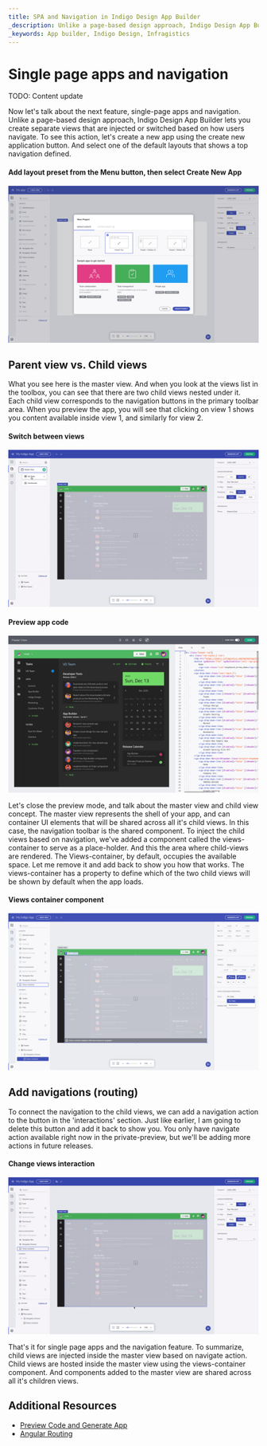 ```yaml
---
title: SPA and Navigation in Indigo Design App Builder 
_description: Unlike a page-based design approach, Indigo Design App Builder lets you create separate views that are injected or switched based on how users navigate.
_keywords: App builder, Indigo Design, Infragistics
---
```


# Single page apps and navigation  

TODO: Content update

Now let's talk about the next feature, single-page apps and navigation. Unlike a page-based design approach, Indigo Design App Builder lets you create separate views that are injected or switched based on how users navigate. To see this action, let's create a new app using the create new application button. And select one of the default layouts that shows a top navigation defined. 

#### Add layout preset from the Menu button, then select Create New App
<img class="responsive-img" src="../images/add-layout-preset.png" srcset="../images/add-layout-preset-@2x.png 2x" />

## Parent view vs. Child views 

What you see here is the master view. And when you look at the views list in the toolbox, you can see that there are two child views nested under it. Each child view corresponds to the navigation buttons in the primary toolbar area. When you preview the app, you will see that clicking on view 1 shows you content available inside view 1, and similarly for view 2. 

#### Switch between views
<img class="responsive-img" src="../images/switch-views-indigo-design-app-builder.gif" />

#### Preview app code
<img class="responsive-img" src="../images/Peview-code-indigo-design-app-builder.png" srcset="../images/Peview-code-indigo-design-app-builder-@2x.png 2x" />


Let's close the preview mode, and talk about the master view and child view concept. The master view represents the shell of your app, and can container UI elements that will be shared across all it's child views. In this case, the navigation toolbar is the shared component. To inject the child views based on navigation, we've added a component called the views-container to serve as a place-holder. And this the area where child-views are rendered. The Views-container, by default, occupies the available space. Let me remove it and add back to show you how that works. The views-container has a property to define which of the two child views will be shown by default when the app loads.  

#### Views container component
<img class="responsive-img" src="../images/views-container-indigo-design-app-builder.png" srcset="../images/views-container-indigo-design-app-builder-@2x.png
 2x" />


## Add navigations (routing)  

To connect the navigation to the child views, we can add a navigation action to the button in the 'interactions' section. Just like earlier, I am going to delete this button and add it back to show you. You only have navigate action available right now in the private-preview, but we'll be adding more actions in future releases. 

#### Change views interaction
<img class="responsive-img" src="../images/views-interaction-Indigo-Design-App-Builder.gif" />


That's it for single page apps and the navigation feature. To summarize, child views are injected inside the master view based on navigate action. Child views are hosted inside the master view using the views-container component. And components added to the master view are shared across all it's children views. 


## Additional Resources

<div class="divider--half"></div>

* [Preview Code and Generate App](preview-code-and-generate-app.md)
* [Angular Routing](https://angular.io/start/start-routing)